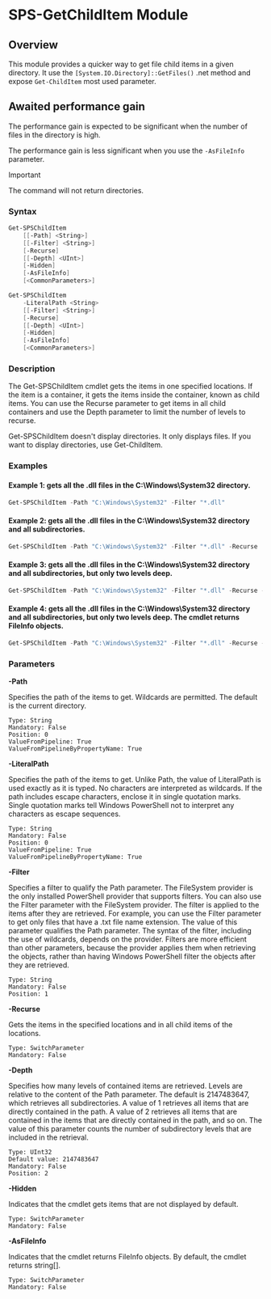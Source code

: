 # SPS-GetChildItem Module

## Overview
This module provides a quicker way to get file child items in a given directory. It use the `[System.IO.Directory]::GetFiles()` .net method and expose `Get-ChildItem` most used parameter.

## Awaited performance gain
The performance gain is expected to be significant when the number of files in the directory is high.

The performance gain is less significant when you use the `-AsFileInfo` parameter.

> [!IMPORTANT] 
> The command will not return directories.


### Syntax
```powershell
Get-SPSChildItem 
    [[-Path] <String>] 
    [[-Filter] <String>] 
    [-Recurse] 
    [[-Depth] <UInt>] 
    [-Hidden]
    [-AsFileInfo] 
    [<CommonParameters>]
```
```powershell
Get-SPSChildItem 
    -LiteralPath <String> 
    [[-Filter] <String>] 
    [-Recurse] 
    [[-Depth] <UInt>]  
    [-Hidden] 
    [-AsFileInfo] 
    [<CommonParameters>]

```
### Description
The Get-SPSChildItem cmdlet gets the items in one specified locations. If the item is a container, it gets the items inside the container, known as child items. You can use the Recurse parameter to get items in all child containers and use the Depth parameter to limit the number of levels to recurse.

Get-SPSChildItem doesn't display directories. It only displays files. If you want to display directories, use Get-ChildItem.
### Examples
#### Example 1: gets all the .dll files in the C:\Windows\System32 directory.
```powershell
Get-SPSChildItem -Path "C:\Windows\System32" -Filter "*.dll"
```
#### Example 2: gets all the .dll files in the C:\Windows\System32 directory and all subdirectories.
```powershell
Get-SPSChildItem -Path "C:\Windows\System32" -Filter "*.dll" -Recurse
```
#### Example 3: gets all the .dll files in the C:\Windows\System32 directory and all subdirectories, but only two levels deep.
```powershell
Get-SPSChildItem -Path "C:\Windows\System32" -Filter "*.dll" -Recurse -Depth 2
```
#### Example 4: gets all the .dll files in the C:\Windows\System32 directory and all subdirectories, but only two levels deep. The cmdlet returns FileInfo objects.
```powershell
Get-SPSChildItem -Path "C:\Windows\System32" -Filter "*.dll" -Recurse -Depth 2 -AsFileInfo
```

### Parameters
**\-Path**

Specifies the path of the items to get. Wildcards are permitted. The default is the current     directory.

    Type: String
    Mandatory: False
    Position: 0
    ValueFromPipeline: True
    ValueFromPipelineByPropertyName: True

**\-LiteralPath**

Specifies the path of the items to get. Unlike Path, the value of LiteralPath is used exactly as it is typed. No characters are interpreted as wildcards. If the path includes escape characters, enclose it in single quotation marks. Single quotation marks tell Windows PowerShell not to interpret any characters as escape sequences.

    Type: String
    Mandatory: False
    Position: 0
    ValueFromPipeline: True
    ValueFromPipelineByPropertyName: True

**\-Filter**

Specifies a filter to qualify the Path parameter. The FileSystem provider is the only installed PowerShell provider that supports filters. You can also use the Filter parameter with the FileSystem provider. The filter is applied to the items after they are retrieved. For example, you can use the Filter parameter to get only files that have a .txt file name extension. The value of this parameter qualifies the Path parameter. The syntax of the filter, including the use of wildcards, depends on the provider. Filters are more efficient than other parameters, because the provider applies them when retrieving the objects, rather than having Windows PowerShell filter the objects after they are retrieved.

    Type: String
    Mandatory: False
    Position: 1

**\-Recurse**

Gets the items in the specified locations and in all child items of the locations.

    Type: SwitchParameter
    Mandatory: False

**\-Depth**

Specifies how many levels of contained items are retrieved. Levels are relative to the content of the Path parameter. The default is 2147483647, which retrieves all subdirectories. A value of 1 retrieves all items that are directly contained in the path. A value of 2 retrieves all items that are contained in the items that are directly contained in the path, and so on. The value of this parameter counts the number of subdirectory levels that are included in the retrieval.

    Type: UInt32
    Default value: 2147483647
    Mandatory: False
    Position: 2

**\-Hidden**

Indicates that the cmdlet gets items that are not displayed by default.

    Type: SwitchParameter
    Mandatory: False

**\-AsFileInfo**

Indicates that the cmdlet returns FileInfo objects. By default, the cmdlet returns string[].

    Type: SwitchParameter
    Mandatory: False